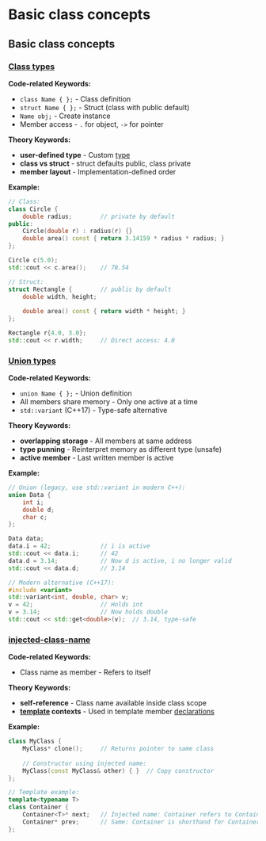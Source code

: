 # Basic class concepts

## Basic class concepts

### [Class types](https://en.cppreference.com/w/cpp/language/class.html)

**Code-related Keywords:**
- `class Name { };` - Class definition
- `struct Name { };` - Struct (class with public default)
- `Name obj;` - Create instance
- Member access - `.` for object, `->` for pointer

**Theory Keywords:**
- **user-defined type** - Custom [type](../../02_types_and_objects/types.md)
- **class vs struct** - struct defaults public, class private
- **member layout** - Implementation-defined order

**Example:**
```cpp
// Class:
class Circle {
    double radius;        // private by default
public:
    Circle(double r) : radius(r) {}
    double area() const { return 3.14159 * radius * radius; }
};

Circle c(5.0);
std::cout << c.area();    // 78.54

// Struct:
struct Rectangle {        // public by default
    double width, height;
    
    double area() const { return width * height; }
};

Rectangle r{4.0, 3.0};
std::cout << r.width;     // Direct access: 4.0
```

### [Union types](https://en.cppreference.com/w/cpp/language/union.html)

**Code-related Keywords:**
- `union Name { };` - Union definition
- All members share memory - Only one active at a time
- `std::variant` (C++17) - Type-safe alternative

**Theory Keywords:**
- **overlapping storage** - All members at same address
- **type punning** - Reinterpret memory as different type (unsafe)
- **active member** - Last written member is active

**Example:**
```cpp
// Union (legacy, use std::variant in modern C++):
union Data {
    int i;
    double d;
    char c;
};

Data data;
data.i = 42;              // i is active
std::cout << data.i;      // 42
data.d = 3.14;            // Now d is active, i no longer valid
std::cout << data.d;      // 3.14

// Modern alternative (C++17):
#include <variant>
std::variant<int, double, char> v;
v = 42;                   // Holds int
v = 3.14;                 // Now holds double
std::cout << std::get<double>(v);  // 3.14, type-safe
```

### [injected-class-name](https://en.cppreference.com/w/cpp/language/injected-class-name.html)

**Code-related Keywords:**
- Class name as member - Refers to itself

**Theory Keywords:**
- **self-reference** - Class name available inside class scope
- **[template](../../10_templates/templates.md) contexts** - Used in template member [declarations](../../05_declarations/declarations.md)

**Example:**
```cpp
class MyClass {
    MyClass* clone();     // Returns pointer to same class
    
    // Constructor using injected name:
    MyClass(const MyClass& other) { }  // Copy constructor
};

// Template example:
template<typename T>
class Container {
    Container<T>* next;   // Injected name: Container refers to Container<T>
    Container* prev;      // Same: Container is shorthand for Container<T> inside class
};
```

